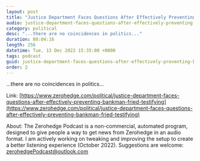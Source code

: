 ```yaml
---
layout: post
title: "Justice Department Faces Questions After Effectively Preventing Bankman-Fried From Testifying In Congress"
audio: justice-department-faces-questions-after-effectively-preventing-bankman-fried-testifying-0
category: political
desc: "...there are no coincidences in politics..."
duration: 00:04:16
length: 256
datetime: Tue, 13 Dec 2022 15:35:00 +0000
tags: podcast
guid: justice-department-faces-questions-after-effectively-preventing-bankman-fried-testifying-0
order: 2
---
```

...there are no coincidences in politics...

Link: [https://www.zerohedge.com/political/justice-department-faces-questions-after-effectively-preventing-bankman-fried-testifying](https://www.zerohedge.com/political/justice-department-faces-questions-after-effectively-preventing-bankman-fried-testifying)

About: The Zerohedge Podcast is a non-commercial, automated program, designed to give people a way to get news from Zerohedge in an audio format.  I am actively working on tweaking and improving the setup to create a better listening experience (October 2022).  Suggestions are welcome: [zerohedgePodcast@outlook.com](mailto:zerohedgePodcast@outlook.com)